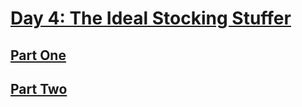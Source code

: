 # [Day 4: The Ideal Stocking Stuffer](https://adventofcode.com/2015/day/4)

## [Part One](https://adventofcode.com/2015/day/4#part1)

## [Part Two](https://adventofcode.com/2015/day/4#part2)
